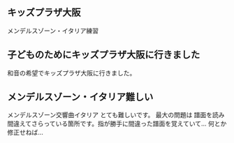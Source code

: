 ## キッズプラザ大阪

メンデルスゾーン・イタリア練習






## 子どものためにキッズプラザ大阪に行きました


和音の希望でキッズプラザ大阪に行きました。


## メンデルスゾーン・イタリア難しい


メンデルスゾーン交響曲イタリア とても難しいです。
最大の問題は 譜面を読み間違えてさらっている箇所です。指が勝手に間違った譜面を覚えていて…
何とか修正せねば…